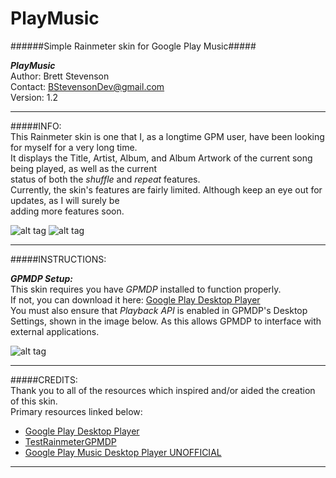 # PlayMusic
######Simple Rainmeter skin for Google Play Music#####

***PlayMusic***  
  Author: Brett Stevenson  
  Contact: BStevensonDev@gmail.com  
  Version: 1.2

*********************************************************************************************************

#####INFO:  
  This Rainmeter skin is one that I, as a longtime GPM user,  have been looking for myself for a very long time.  
  It displays the Title, Artist, Album, and Album Artwork of the current song being played, as well as the current  
  status of both the *shuffle* and *repeat* features.  
  Currently, the skin's features are fairly limited. Although keep an eye out for updates, as I will surely be   
  adding more features soon.  
  
  
   ![alt tag](https://github.com/JonSn0w/PlayMusic/blob/master/Preview/SquarePreview.png)  ![alt tag](https://github.com/JonSn0w/PlayMusic/blob/master/Preview/LandscapePreview.png)

*********************************************************************************************************  
  
#####INSTRUCTIONS:  
  
***GPMDP Setup:***  
  This skin requires you have *GPMDP* installed to function properly.  
  If not, you can download it here: [Google Play Desktop Player](http://www.googleplaymusicdesktopplayer.com/)   
  You must also ensure that *Playback API* is enabled in GPMDP's Desktop Settings, shown in the image below. 
  As this allows GPMDP to interface with external applications.   
    
  ![alt tag](https://github.com/JonSn0w/PlayMusic/blob/master/Preview/SetupImg.png)
  
*********************************************************************************************************

#####CREDITS:  
Thank you to all of the resources which inspired and/or aided the creation of this skin.  
  Primary resources linked below:  
  * [Google Play Desktop Player](http://www.googleplaymusicdesktopplayer.com/)   
  * [TestRainmeterGPMDP](https://github.com/maarten1055/TestRainmeterGPMDP)  
  * [Google Play Music Desktop Player UNOFFICIAL](https://github.com/MarshallOfSound/Google-Play-Music-Desktop-Player-UNOFFICIAL-)  

*********************************************************************************************************
